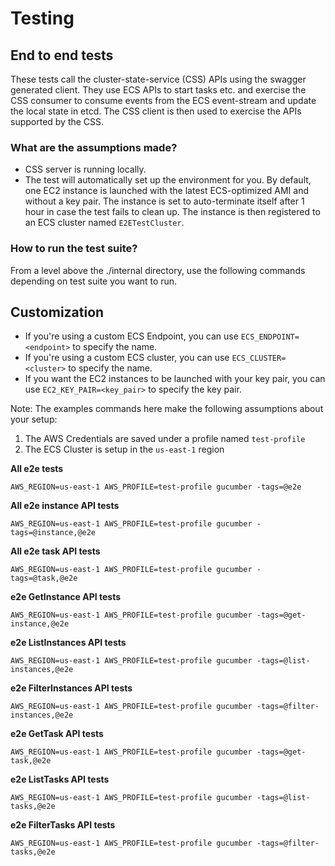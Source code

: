 # Testing

## End to end tests
These tests call the cluster-state-service (CSS) APIs using the swagger generated client. They use ECS APIs to start tasks etc. and exercise the CSS consumer to consume events from the ECS event-stream and update the local state in etcd. The CSS client is then used to exercise the APIs supported by the CSS.

### What are the assumptions made?
* CSS server is running locally.
* The test will automatically set up the environment for you. By default, one EC2 instance is launched with the latest ECS-optimized AMI and without a key pair. The instance is set to auto-terminate itself after 1 hour in case the test fails to clean up. The instance is then registered to an ECS cluster named `E2ETestCluster`.

### How to run the test suite?
From a level above the ./internal directory, use the following commands depending on test suite you want to run.

## Customization
* If you're using a custom ECS Endpoint, you can use `ECS_ENDPOINT=<endpoint>` to specify the name.
* If you're using a custom ECS cluster, you can use `ECS_CLUSTER=<cluster>` to specify the name.
* If you want the EC2 instances to be launched with your key pair, you can use `EC2_KEY_PAIR=<key_pair>` to specify the key pair.

Note: The examples commands here make the following assumptions about your setup:

1. The AWS Credentials are saved under a profile named `test-profile`
2. The ECS Cluster is setup in the `us-east-1` region


**All e2e tests**
```
AWS_REGION=us-east-1 AWS_PROFILE=test-profile gucumber -tags=@e2e
```

**All e2e instance API tests**
```
AWS_REGION=us-east-1 AWS_PROFILE=test-profile gucumber -tags=@instance,@e2e
```
**All e2e task API tests**
```
AWS_REGION=us-east-1 AWS_PROFILE=test-profile gucumber -tags=@task,@e2e
```
**e2e GetInstance API tests**
```
AWS_REGION=us-east-1 AWS_PROFILE=test-profile gucumber -tags=@get-instance,@e2e
```
**e2e ListInstances API tests**
```
AWS_REGION=us-east-1 AWS_PROFILE=test-profile gucumber -tags=@list-instances,@e2e
```
**e2e FilterInstances API tests**
```
AWS_REGION=us-east-1 AWS_PROFILE=test-profile gucumber -tags=@filter-instances,@e2e
```
**e2e GetTask API tests**
```
AWS_REGION=us-east-1 AWS_PROFILE=test-profile gucumber -tags=@get-task,@e2e
```
**e2e ListTasks API tests**
```
AWS_REGION=us-east-1 AWS_PROFILE=test-profile gucumber -tags=@list-tasks,@e2e
```
**e2e FilterTasks API tests**
```
AWS_REGION=us-east-1 AWS_PROFILE=test-profile gucumber -tags=@filter-tasks,@e2e
```
